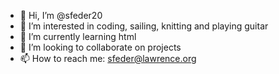- 👋 Hi, I’m @sfeder20
- 👀 I’m interested in coding, sailing, knitting and playing guitar
- 🌱 I’m currently learning html
- 💞️ I’m looking to collaborate on projects 
- 📫 How to reach me: sfeder@lawrence.org

<!---
sfeder20/sfeder20 is a ✨ special ✨ repository because its `README.md` (this file) appears on your GitHub profile.
You can click the Preview link to take a look at your changes.
--->
